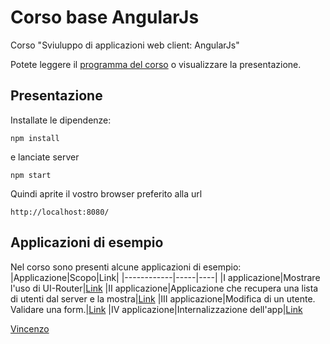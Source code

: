 # Corso base AngularJs

Corso "Sviuluppo di applicazioni web client: AngularJs"

Potete leggere il [programma del corso](/programma.md) o visualizzare
la presentazione.

## Presentazione

Installate le dipendenze:
```
npm install
```

e lanciate server
```
npm start
```

Quindi aprite il vostro browser preferito alla url
```
http://localhost:8080/

```
## Applicazioni di esempio

Nel corso sono presenti alcune applicazioni di esempio:
|Applicazione|Scopo|Link|
|------------|-----|----|
|I applicazione|Mostrare l'uso di UI-Router|[Link](https://github.com/vincenzomilone/corso-angular-01)
|II applicazione|Applicazione che recupera una lista di utenti dal server e la mostra|[Link](https://github.com/vincenzomilone/corso-angular-02)
|III applicazione|Modifica di un utente. Validare una form.|[Link](https://github.com/vincenzomilone/corso-angular-03)
|IV applicazione|Internalizzazione dell'app|[Link](https://github.com/vincenzomilone/corso-angular-04)

[Vincenzo](https://twitter.com/_vik)
